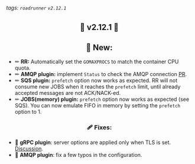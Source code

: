 ###### tags: `roadrunner` `v2.12.1`

## <center> 🚀 v2.12.1 🚀 </center>

## <center>👀 New: <center>

- ✏ **RR:** Automatically set the `GOMAXPROCS` to match the container CPU quota.
- ✏ **AMQP plugin:** implement `Status` to check the AMQP connection [PR](https://github.com/roadrunner-server/amqp/pull/33).
- ✏ **SQS plugin:** `prefetch` option now works as expected. RR will not consume new JOBS when it reaches the `prefetch` limit, until already accepted messages are not ACK/NACK-ed.
- ✏ **JOBS(memory) plugin:** `prefetch` option now works as expected (see SQS). You can now emulate FIFO in memory by setting the `prefetch` option to 1.

### <center>🩹 Fixes:</center>

-  🐛 **gRPC plugin**: server options are applied only when TLS is set. [Discussion](https://github.com/roadrunner-server/roadrunner/discussions/1384).
-  🐛 **AMQP plugin**: fix a few typos in the configuration.